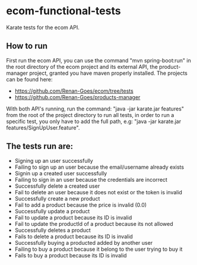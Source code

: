 # ecom-functional-tests
Karate tests for the ecom API.

## How to run
First run the ecom API, you can use the command "mvn spring-boot:run" in the root directory of the ecom project and its external API, the product-manager project, granted you have maven properly installed. The projects can be found here: 
- https://github.com/Renan-Goes/ecom/tree/tests
- https://github.com/Renan-Goes/products-manager

With both API's running, run the command: "java -jar karate.jar features" from the root of the project directory to run all tests, in order to run a specific test, you only have to add the full path, e.g:
"java -jar karate.jar features/SignUpUser.feature".

## The tests run are:
- Signing up an user successfully
- Failing to sign up an user because the email/username already exists
- Signin up a created user successfully
- Failing to sign in an user because the credentials are incorrect
- Successfully delete a created user
- Fail to delete an user because it does not exist or the token is invalid
- Successfully create a new product
- Fail to add a product because the price is invalid (0.0)
- Successfully update a product
- Fail to update a product because its ID is invalid
- Fail to update the productId of a product because its not allowed
- Successfully deletes a product
- Fails to delete a product because its ID is invalid
- Successfully buying a producted added by another user
- Failing to buy a product because it belong to the user trying to buy it
- Fails to buy a product because its ID is invalid
